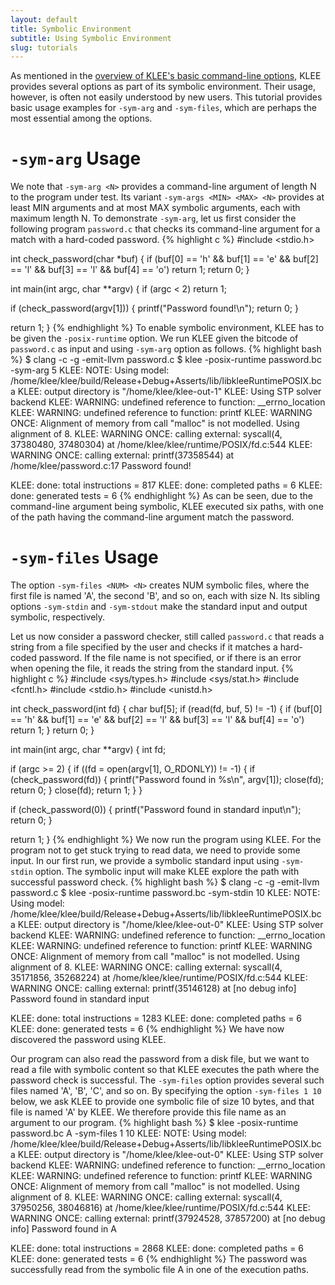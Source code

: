 ```yaml
---
layout: default
title: Symbolic Environment
subtitle: Using Symbolic Environment
slug: tutorials
---
```


As mentioned in the [overview of KLEE's basic command-line options]({{site.baseurl}}/docs/options/), KLEE provides several options as part of its symbolic environment. Their usage, however, is often not easily understood by new users. This tutorial provides basic usage examples for `-sym-arg` and `-sym-files`, which are perhaps the most essential among the options.

# `-sym-arg` Usage

We note that `-sym-arg <N>` provides a command-line argument of length N to the program under test. Its variant `-sym-args <MIN> <MAX> <N>` provides at least MIN arguments and at most MAX symbolic arguments, each with maximum length N. To demonstrate `-sym-arg`, let us first consider the following program `password.c` that checks its command-line argument for a match with a hard-coded password.
{% highlight c %}
#include <stdio.h>

int check_password(char *buf) {
  if (buf[0] == 'h' && buf[1] == 'e' &&
      buf[2] == 'l' && buf[3] == 'l' &&
      buf[4] == 'o')
    return 1;
  return 0;
}

int main(int argc, char **argv) {
  if (argc < 2)
     return 1;
  
  if (check_password(argv[1])) {
    printf("Password found!\n");
    return 0;
  }

  return 1;
}
{% endhighlight %}
To enable symbolic environment, KLEE has to be given the `-posix-runtime` option. We run KLEE given the bitcode of `password.c` as input and using `-sym-arg` option as follows.
{% highlight bash %}
$ clang -c -g -emit-llvm password.c
$ klee -posix-runtime password.bc -sym-arg 5
KLEE: NOTE: Using model: /home/klee/klee/build/Release+Debug+Asserts/lib/libkleeRuntimePOSIX.bca
KLEE: output directory is "/home/klee/klee-out-1"
KLEE: Using STP solver backend
KLEE: WARNING: undefined reference to function: __errno_location
KLEE: WARNING: undefined reference to function: printf
KLEE: WARNING ONCE: Alignment of memory from call "malloc" is not modelled. Using alignment of 8.
KLEE: WARNING ONCE: calling external: syscall(4, 37380480, 37480304) at /home/klee/klee/runtime/POSIX/fd.c:544
KLEE: WARNING ONCE: calling external: printf(37358544) at /home/klee/password.c:17
Password found!

KLEE: done: total instructions = 817
KLEE: done: completed paths = 6
KLEE: done: generated tests = 6
{% endhighlight %}
As can be seen, due to the command-line argument being symbolic, KLEE executed six paths, with one of the path having the command-line argument match the password.

# `-sym-files` Usage

The option `-sym-files <NUM> <N>` creates NUM symbolic files, where the first file is named 'A', the second 'B', and so on, each with size N. Its sibling options `-sym-stdin` and `-sym-stdout` make the standard input and output symbolic, respectively.

Let us now consider a password checker, still called `password.c` that reads a string from a file specified by the user and checks if it matches a hard-coded password. If the file name is not specified, or if there is an error when opening the file, it reads the string from the standard input.
{% highlight c %}
#include <sys/types.h>
#include <sys/stat.h>
#include <fcntl.h>
#include <stdio.h>
#include <unistd.h>

int check_password(int fd) {
  char buf[5];
  if (read(fd, buf, 5) != -1) {
    if (buf[0] == 'h' && buf[1] == 'e' &&
	buf[2] == 'l' && buf[3] == 'l' &&
	buf[4] == 'o')
      return 1;
  }
  return 0;
}

int main(int argc, char **argv) {
  int fd;

  if (argc >= 2) {
    if ((fd = open(argv[1], O_RDONLY)) != -1) {
      if (check_password(fd)) {
        printf("Password found in %s\n", argv[1]);
        close(fd);
        return 0;
      }
      close(fd);
      return 1;
    }
  }

  if (check_password(0)) {
    printf("Password found in standard input\n");
    return 0;
  }

  return 1;
}
{% endhighlight %}
We now run the program using KLEE. For the program not to get stuck trying to read data, we need to provide some input. In our first run, we provide a symbolic standard input using `-sym-stdin` option. The symbolic input will make KLEE explore the path with successful password check.
{% highlight bash %}
$ clang -c -g -emit-llvm password.c
$ klee -posix-runtime password.bc -sym-stdin 10
KLEE: NOTE: Using model: /home/klee/klee/build/Release+Debug+Asserts/lib/libkleeRuntimePOSIX.bca
KLEE: output directory is "/home/klee/klee-out-0"
KLEE: Using STP solver backend
KLEE: WARNING: undefined reference to function: __errno_location
KLEE: WARNING: undefined reference to function: printf
KLEE: WARNING ONCE: Alignment of memory from call "malloc" is not modelled. Using alignment of 8.
KLEE: WARNING ONCE: calling external: syscall(4, 35171856, 35268224) at /home/klee/klee/runtime/POSIX/fd.c:544
KLEE: WARNING ONCE: calling external: printf(35146128) at [no debug info]
Password found in standard input

KLEE: done: total instructions = 1283
KLEE: done: completed paths = 6
KLEE: done: generated tests = 6
{% endhighlight %}
We have now discovered the password using KLEE.

Our program can also read the password from a disk file, but we want to read a file with symbolic content so that KLEE executes the path where the password check is successful. The `-sym-files` option provides several such files named 'A', 'B', 'C', and so on. By specifying the option `-sym-files 1 10` below, we ask KLEE to provide one symbolic file of size 10 bytes, and that file is named 'A' by KLEE. We therefore provide this file name as an argument to our program.
{% highlight bash %}
$ klee -posix-runtime password.bc A -sym-files 1 10
KLEE: NOTE: Using model: /home/klee/klee/build/Release+Debug+Asserts/lib/libkleeRuntimePOSIX.bca
KLEE: output directory is "/home/klee/klee-out-0"
KLEE: Using STP solver backend
KLEE: WARNING: undefined reference to function: __errno_location
KLEE: WARNING: undefined reference to function: printf
KLEE: WARNING ONCE: Alignment of memory from call "malloc" is not modelled. Using alignment of 8.
KLEE: WARNING ONCE: calling external: syscall(4, 37950256, 38046816) at /home/klee/klee/runtime/POSIX/fd.c:544
KLEE: WARNING ONCE: calling external: printf(37924528, 37857200) at [no debug info]
Password found in A

KLEE: done: total instructions = 2868
KLEE: done: completed paths = 6
KLEE: done: generated tests = 6
{% endhighlight %}
The password was successfully read from the symbolic file A in one of the execution paths.
